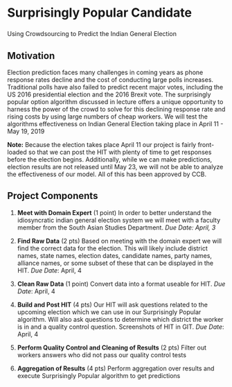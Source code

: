 # Surprisingly Popular Candidate
### 

Using Crowdsourcing to Predict the Indian General Election

## Motivation

Election prediction faces many challenges in coming years as phone response rates decline and the cost of conducting large polls increases. Traditional polls have also failed to predict recent major votes, including the US 2016 presidential election and the 2016 Brexit vote. The surprisingly popular option algorithm discussed in lecture offers a unique opportunity to harness the power of the crowd to solve for this declining response rate and rising costs by using large numbers of cheap workers. We will test the algorithms effectiveness on Indian General Election taking place in April 11 - May 19, 2019

**Note:** Because the election takes place April 11 our project is fairly front-loaded so that we can post the HIT with plenty of time to get responses before the election begins. Additionally, while we can make predictions, election results are not released until May 23, we will not be able to analyze the effectiveness of our model. All of this has been approved by CCB.


## Project Components

 1. **Meet with Domain Expert** (1 point)
In order to better understand the idiosyncratic indian general election system we will meet with a faculty member from the South Asian Studies Department.
*Due Date: April, 3*
    

2.  **Find Raw Data** (2 pts)
    Based on meeting with the domain expert we will find the correct data for the election. This will likely include district names, state names, election dates, candidate names, party names, alliance names, or some subset of these that can be displayed in the HIT.
    *Due Date*: April, 4
    
3.  **Clean Raw Data** (1 point)
    Convert data into a format useable for HIT.
    *Due Date*: April, 4
    
4.  **Build and Post HIT** (4 pts)
    Our HIT will ask questions related to the upcoming election which we can use in our Surprisingly Popular algorithm. Will also ask questions to determine which district the worker is in and a quality control question. Screenshots of HIT in GIT.
*Due Date*: April, 4
    
5. **Perform Quality Control and Cleaning of Results** (2 pts)
    Filter out workers answers who did not pass our quality control tests
    
6.  **Aggregation of Results** (4 pts)
     Perform aggregation over results and execute Surprisingly Popular algorithm to get predictions
